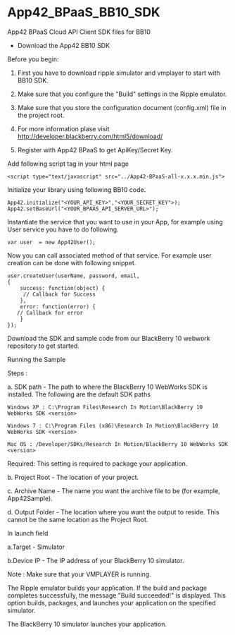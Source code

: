 App42_BPaaS_BB10_SDK
====================

App42 BPaaS Cloud API Client SDK files for BB10 

- Download the App42 BB10 SDK

Before you begin:

1. First you have to download ripple simulator and vmplayer to start with BB10 SDK.

2. Make sure that you configure the "Build" settings in the Ripple emulator.

3. Make sure that you store the configuration document (config.xml) file in the project root. 

4. For more information plase visit http://developer.blackberry.com/html5/download/

5. Register with App42 BPaaS to get ApiKey/Secret Key. 

Add following script tag in your html page

```
<script type="text/javascript" src="../App42-BPaaS-all-x.x.x.min.js">
```
	
Initialize your library using following BB10 code.

```
App42.initialize("<YOUR_API_KEY>","<YOUR_SECRET_KEY">);
App42.setBaseUrl("<YOUR_BPAAS_API_SERVER_URL>");
```
 Instantiate the service that you want to use in your App, for example using User service you have to do following.

```
var user  = new App42User();
```	
Now you can call associated method of that service. For example user creation can be done with following snippet.

```
user.createUser(userName, password, email,
{
	success: function(object) {
	 // Callback for Success 
	},
    error: function(error) {
   // Callback for error 
	}
});
```
Download the SDK and sample code from our BlackBerry 10 webwork repository to get started.

Running the Sample

Steps : 


a. SDK path - The path to where the BlackBerry 10 WebWorks SDK is installed. The following are the default SDK paths

	Windows XP : C:\Program Files\Research In Motion\BlackBerry 10 WebWorks SDK <version>
	
	Windows 7 : C:\Program Files (x86)\Research In Motion\BlackBerry 10 WebWorks SDK <version>
	
	Mac OS : /Developer/SDKs/Research In Motion/BlackBerry 10 WebWorks SDK <version>

Required: This setting is required to package your application.

b. Project Root - The location of your project. 
	
c. Archive Name - The name you want the archive file to be (for example, App42Sample).
	
d. Output Folder - The location where you want the output to reside. This cannot be the same location as the Project Root.

In launch field

a.Target - Simulator
	
b.Device IP -  The IP address of your BlackBerry 10 simulator.

Note : Make sure that your VMPLAYER is running.
	
The Ripple emulator builds your application. If the build and package completes successfully, the message "Build succeeded!" is displayed.
This option builds, packages, and launches your application on the specified simulator.

The BlackBerry 10 simulator launches your application.
 
	
